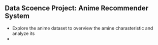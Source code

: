 ## Data Scoence Project: Anime Recommender System
* Explore the anime dataset to overview the amine charasteristic and analyze its 
* 
